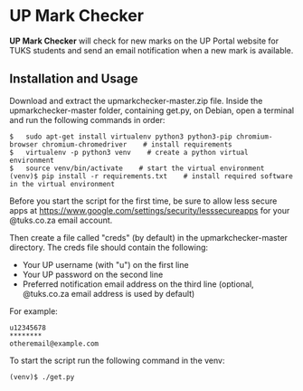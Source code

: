 UP Mark Checker
============
__UP Mark Checker__ will check for new marks on the UP Portal website for TUKS students and send an email notification when a new mark is available.



Installation and Usage
-------------------------------------
Download and extract the upmarkchecker-master.zip file.  Inside the upmarkchecker-master folder, containing get.py, on Debian, open a terminal and run the following commands in order:
```shell
$	sudo apt-get install virtualenv python3 python3-pip chromium-browser chromium-chromedriver    # install requirements
$	virtualenv -p python3 venv    # create a python virtual environment
$	source venv/bin/activate    # start the virtual environment
(venv)$	pip install -r requirements.txt    # install required software in the virtual environment
```

Before you start the script for the first time, be sure to allow less secure apps at https://www.google.com/settings/security/lesssecureapps for your @tuks.co.za email account. 

Then create a file called "creds" (by default) in the upmarkchecker-master directory. The creds file should contain the following:
* Your UP username (with "u") on the first line
* Your UP password on the second line
* Preferred notification email address on the third line (optional, @tuks.co.za email address is used by default)

For example:
```
u12345678
********
otheremail@example.com
```

To start the script run the following command in the venv:
```shell
(venv)$	./get.py
```

